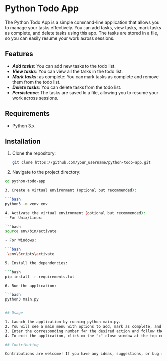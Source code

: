 # Python Todo App

The Python Todo App is a simple command-line application that allows you to manage your tasks effectively. You can add tasks, view tasks, mark tasks as complete, and delete tasks using this app. The tasks are stored in a file, so you can easily resume your work across sessions.

## Features

- ***Add tasks***: You can add new tasks to the todo list.
- ***View tasks***: You can view all the tasks in the todo list.
- ***Mark tasks***: as complete: You can mark tasks as complete and remove them from the todo list.
- ***Delete tasks***: You can delete tasks from the todo list.
- ***Persistence***: The tasks are saved to a file, allowing you to resume your work across sessions.

## Requirements

- Python 3.x

## Installation

1. Clone the repository:

   ```bash
   git clone https://github.com/your_username/python-todo-app.git

2. Navigate to the project directory:

  ```bash
  cd python-todo-app

3. Create a virtual environment (optional but recommended):

  ```bash
  python3 -m venv env

4. Activate the virtual environment (optional but recommended):
- For Unix/Linux:

  ```bash
  source env/bin/activate

- For Windows:

  ```bash
  .\env\Scripts\activate

5. Install the dependencies:

  ```bash
  pip install -r requirements.txt

6. Run the application:

  ```bash
  python3 main.py


## Usage

1. Launch the application by running python main.py.
2. You will see a main menu with options to add, mark as complete, and delete tasks.
3. Enter the corresponding number for the desired action and follow the prompts.
4. To exit the application, click on the "x" close window at the top corner of the window.

## Contributing

Contributions are welcome! If you have any ideas, suggestions, or bug reports, please open an issue or submit a pull request.
